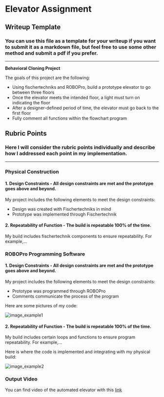 # **Elevator Assignment** 

## Writeup Template

### You can use this file as a template for your writeup if you want to submit it as a markdown file, but feel free to use some other method and submit a pdf if you prefer.

---

**Behavioral Cloning Project**

The goals of this project are the following:
* Using fischertechniks and ROBOPro, build a prototype elevator to go between three floors
* Once the elevator meets the intended floor, a light must turn on indicating the floor
* After a designer-defined period of time, the elevator must go back to the first floor
* Fully comment all functions within the flowchart program

[//]: # (Image References)

[image1]: https://github.com/rsald09/JHS-PizzaMaker-Assignment/blob/master/Images/WIN_20191202_09_19_10_Pro.jpg "image_example1"
[image2]: https://github.com/rsald09/JHS-PizzaMaker-Assignment/blob/master/Images/picture%20for%20pizza%20maker.png?raw=true
[image3]: https://github.com/userName/JHS-Elevator-Assignment/blob/master/images/image_example3.JPG "image_example3"

## Rubric Points
### Here I will consider the rubric points individually and describe how I addressed each point in my implementation.  

---
### Physical Construction

#### 1. Design Constraints - All design constraints are met and the prototype goes above and beyond.

My project includes the following elements to meet the design constraints:
* Design was created with Fischertechniks in mind
* Prototype was implemented through Fischertechnik

#### 2. Repeatability of Function - The build is repeatable 100% of the time.

My build includes fischertechnik components to ensure repeatability. For example,...

### ROBOPro Programming Software

#### 1. Design Constraints - All design constraints are met and the prototype goes above and beyond.

My project includes the following elements to meet the design constraints:
* Prototype was programmed through ROBOPro
* Comments communicate the process of the program

Here are some pictures of my code:

![image_example1][image1]

#### 2. Repeatability of Function - The build is repeatable 100% of the time.

My build includes certain loops and functions to ensure program repeatability. For example,...

Here is where the code is implemented and integrating with my physical build:

![image_example2][image2]

### Output Video

You can find video of the automated elevator with this [link](https://github.com/rsald09/pizaa/blob/master/WIN_20191125_08_34_58_Pro_Trim_Trim_Trim_Trim.mp4)

